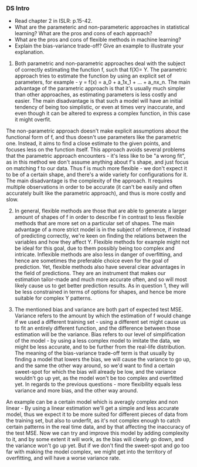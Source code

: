 ### DS Intro 

 - Read chapter 2 in ISLR: p.15-42.
 - What are the parameteric and non-parameteric approaches in statistical learning? What are the pros and cons of each approach?
 - What are the pros and cons of flexible methods in machine learning?
 - Explain the bias-variance trade-off? Give an example to illustrate your explanation.
 

1. Both parametric and non-parametric approaches deal with the subject of correctly estimating the function f, such that f(X)= Y.
The parametric approach tries to estimate the function by using an explicit set of parameters, for example - y = f(x) = a_0 + a_1x_1 + ... + a_nx_n.
The main advantage of the parametric approach is that it's usually much simpler than other approaches, as estimating parameters is less costly and easier.
The main disadvantage is that such a model will have an initial tendency of being too simplistic, or even at times very inaccurate,
and even though it can be altered to express a complex function, in this case it might overfit.

The non-parametric approach doesn't make explicit assumptions about the functional form of f, and thus doesn't use parameters like the parametric one.
Instead, it aims to find a close estimate to the given points, and focuses less on the function itself.
This approach avoids several problems that the parametric approach encounters - it's less like to be "a wrong fit", as in this method we don't assume
anything about f's shape, and just focus on matching f to our data.
Thus f is much more flexible - we don't expect it to be of a certain shape, and there's a wide variety for configurations for it.
The main disadvantage is the complexity of the approach.
It requires multiple observations in order to be accurate (it can't be easily and often accurately built like the parametric approach), 
and thus is more costly and slow.

2. In general, flexible methods are those that are able to generate a larger amount of shapes of f in order to describe f in contrast to less flexible 
methods that are more set on a particular set of shapes.
The main advantage of a more strict model is in the subject of inference, if instead of predicting correctly, we're keen on finding the relations between 
the variables and how they affect Y.
Flexible methods for example might not be ideal for this goal, due to them possibly being too complex and intricate.
Inflexible methods are also less in danger of overfitting, and hence are sometimes the preferable choice even for the goal of prediction.
Yet, flexible methods also have several clear advantages in the field of predictions.
They are an instrument that makes our estimation tailor-made and much more accurate often, and so will most likely cause us to get better prediction results.
As in question 1, they will be less constrained in terms of options for shapes, and hence be more suitable for complex Y patterns.

3. The mentioned bias and variance are both part of expected test MSE.
Variance refers to the amount by which the estimation of f would change if we used a different training set - using a different set might cause us to fit 
an entirely different function, and the difference between those estimation will be the variance.
Bias refers to our level of simplification of the model - by using a less complex model to imitate the data, we might be less accurate, and to be
further from the real-life distribution.
The meaning of the bias-variance trade-off term is that usually by finding a model that lowers the bias, we will cause the variance to go up, and the same
the other way around, so we'd want to find a certain sweet-spot for which the bias will already be low, and the variance wouldn't go up yet, as 
the model won't be too complex and overfitted yet.
In regards to the previous questions - more flexibility equals less variance and more bias, and the other way around.

An example can be a certain model which is averagly complex and non linear - By using a linear estimation we'll get a simple and less accurate model, thus
we expect it to be more suited for different pieces of data from the training set, but also to underfit, as it's not complex enough to catch certain
patterns in the real time data, and by that affecting the inaccuracy of the test MSE.
Now we can try and improve this model by adding complexity to it, and by some extent it will work, as the bias will clearly go down, and the variance won't 
go up yet.
But if we don't find the sweet-spot and go too far with making the model complex, we might get into the territory of overfitting, and will have a worse
variance rate.
